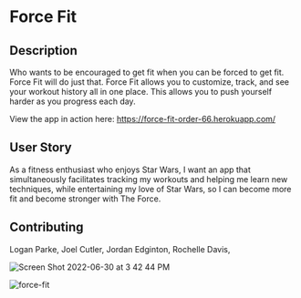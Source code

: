 # Force Fit

## Description

Who wants to be encouraged to get fit when you can be forced to get fit. Force Fit will do just that. Force Fit allows you to customize, track, and see your workout history all in one place. This allows you to push yourself harder as you progress each day.

View the app in action here: https://force-fit-order-66.herokuapp.com/

## User Story

As a fitness enthusiast who enjoys Star Wars, I want an app that simultaneously facilitates tracking my workouts and helping me learn new techniques, while entertaining my love of Star Wars, so I can become more fit and become stronger with The Force.

## Contributing

Logan Parke,
Joel Cutler,
Jordan Edginton,
Rochelle Davis,

![Screen Shot 2022-06-30 at 3 42 44 PM](https://user-images.githubusercontent.com/96760168/176783909-7f108722-a196-4b99-8990-e2e9391c809e.png)

![force-fit](https://user-images.githubusercontent.com/96760168/176783838-4ac32bea-9115-4e2b-bc13-a75ddec204c3.jpg)
